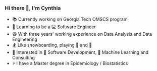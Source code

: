 ### Hi there 👋, I'm Cynthia


- 📚 Currently working on Georgia Tech OMSCS program
- 🌱 Learning to be a 💻 Software Engineer
- 😄 With three years' working experience on Data Analysis and Data Engineering
- 🏂 Like snowboarding, playing :tennis: and :basketball:
- 🍻 Interested in 📱 Software Development, 🤖 Machine Learning and Consulting
- ⚡ I have a Master degree in Epidemiology / Biostatistics

